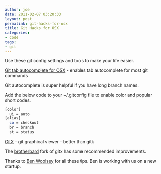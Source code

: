 ```yaml
---
author: joe
date: 2011-02-07 03:20:33
layout: post
permalink: git-hacks-for-osx
title: Git Hacks for OSX
categories:
- code
tags:
- git
---
```


Use these git config settings and tools to make your life easier.

[Git tab autocomplete for OSX](http://www.codethatmatters.com/2010/01/git-autocomplete-in-mac-os-x/) - enables tab autocomplete for most git commands

Git autocomplete is super helpful if you have long branch names.

Add the below code to your ~/.gitconfig file to enable color and popular short codes.

```bash
[color]
  ui = auto
[alias]
  co = checkout
  br = branch
  st = status
```

[GitX](http://gitx.frim.nl/) - git graphical viewer - better than gitk

The [brotherbard](https://github.com/brotherbard/gitx) fork of gitx has some recommended improvements.

Thanks to [Ben Woolsey](https://github.com/empact) for all these tips.  Ben is working with us on a new startup.
